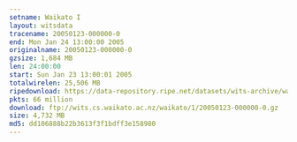```yaml
---
setname: Waikato I
layout: witsdata
tracename: 20050123-000000-0
end: Mon Jan 24 13:00:00 2005
originalname: 20050123-000000-0
gzsize: 1,684 MB
len: 24:00:00
start: Sun Jan 23 13:00:01 2005
totalwirelen: 25,506 MB
ripedownload: https://data-repository.ripe.net/datasets/wits-archive/waikato/1/20050123-000000-0.gz
pkts: 66 million
download: ftp://wits.cs.waikato.ac.nz/waikato/1/20050123-000000-0.gz
size: 4,732 MB
md5: dd106888b22b3613f3f1bdff3e158980
---
```

